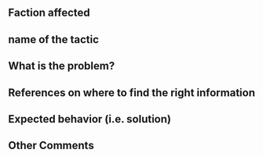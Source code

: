 ## Faction affected
<!-- Ex. Adeptus Astartes -->

## name of the tactic
<!-- Ex. Death to the Traitors! -->

## What is the problem?
<!-- Ex. Command points are incorrect -->

## References on where to find the right information
<!-- Ex. Screenshot, Link or Page Reference on where to find the correct information -->

## Expected behavior (i.e. solution)
<!-- What should the data look like -->

## Other Comments
